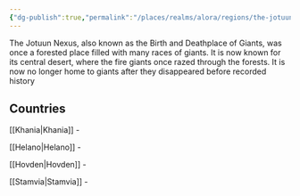 ```yaml
---
{"dg-publish":true,"permalink":"/places/realms/alora/regions/the-jotuun-nexus/"}
---
```




The Jotuun Nexus, also known as the Birth and Deathplace of Giants, was once a forested place filled with many races of giants. It is now known for its central desert, where the fire giants once razed through the forests. It is now no longer home to giants after they disappeared before recorded history

## Countries

[[Khania\|Khania]] -

[[Helano\|Helano]] - 

[[Hovden\|Hovden]] - 

[[Stamvia\|Stamvia]] - 